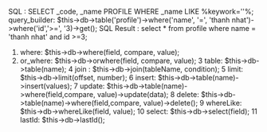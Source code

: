 SQL : SELECT _code, _name PROFILE WHERE _name LIKE %keywork=''%;
query_builder: $this->db->table('profile')->where('name', '=', 'thanh nhat')->where('id','>=', '3)->get();
SQL Result : select * from profile where name = 'thanh nhat' and id >=3;
1. where: $this->db->where(field, compare, value);
2. or_where: $this->db->orwhere(field, compare, value);
3 table: $this->db->table(name);
4 join : $this->db->join(tableName, condition);
5 limit: $this->db->limit(offset, number);
6 insert: $this->db->table(name)->insert(values);
7 update: $this->db->table(name)->where(field,compare, value)->update(data);
8 delete: $this->db->table(name)->where(field,compare, value)->delete();
9 whereLike: $this->db->whereLike(field, value);
10 select: $this->db->select(field);
11 lastId: $this->db->lastId();